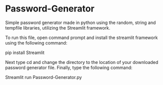 # Password-Generator
Simple password generator made in python using the random, string and tempfile libraries, utilizing the Streamlit framework.

To run this file, open command prompt and install the streamlit framework using the following command:

pip install Streamlit

Next type cd and change the directory to the location of your downloaded password generator file. 
Finally, type the following command:

Streamlit run Password-Generator.py
